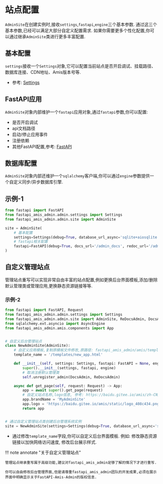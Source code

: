 # 站点配置

`AdminSite`在创建实例时,接收`settings`,`fastapi`,`engine`三个基本参数.
通过这三个基本参数,已经可以满足大部分自定义配置需求.
如果你需要更多个性化配置,你可以通过继承`AdminSite`类进行更多丰富配置.

## 基本配置

`settings`接收一个`Settings`对象,它可以配置当前站点是否开启调试、挂载路径、数据库连接、CDN地址、Amis版本号等.

- 参考: [Settings](/amis_admin/Settings/)

## FastAPI应用

`AdminSite`对象内部维护一个`fastapi`应用对象,通过`fastapi`参数,你可以配置:

- 是否开启调试
- api文档路径
- 启动/停止应用事件
- 注册依赖
- 其他FastAPI配置,参考: [FastAPI](https://fastapi.tiangolo.com/zh/tutorial/metadata/?h=docs_url#urls)

## 数据库配置

`AdminSite`对象内部还维护一个`sqlalchemy`客户端,你可以通过`engine`参数提供一个自定义同步/异步数据库引擎.

## 示例-1

```python
from fastapi import FastAPI
from fastapi_amis_admin.admin.settings import Settings
from fastapi_amis_admin.admin.site import AdminSite

site = AdminSite(
    # 基本配置
    settings=Settings(debug=True, database_url_async='sqlite+aiosqlite:///amisadmin.db'),
    # fastapi相关配置
    fastapi=FastAPI(debug=True, docs_url='/admin_docs', redoc_url='/admin_redoc')
)
```

## 自定义管理站点

管理站点重写可以实现非常自由丰富的站点配置,例如更换后台界面模板,添加/删除默认管理类或管理应用,更换静态资源链接等等.

### 示例-2

```python
from fastapi import FastAPI, Request
from fastapi_amis_admin.admin.settings import Settings
from fastapi_amis_admin.admin.site import AdminSite, ReDocsAdmin, DocsAdmin
from sqlalchemy.ext.asyncio import AsyncEngine
from fastapi_amis_admin.amis.components import App


# 自定义后台管理站点
class NewAdminSite(AdminSite):
    # 自定义应用模板,复制原模板文件修改,原路径: fastapi_amis_admin/amis/templates/app.html
    template_name = '/templates/new_app.html'

    def __init__(self, settings: Settings, fastapi: FastAPI = None, engine: AsyncEngine = None):
        super().__init__(settings, fastapi, engine)
        # 取消注册默认管理类
        self.unregister_admin(DocsAdmin, ReDocsAdmin)

    async def get_page(self, request: Request) -> App:
        app = await super().get_page(request)
        # 自定义站点名称,logo信息, 参考: https://baidu.gitee.io/amis/zh-CN/components/app
        app.brandName = 'MyAdminSite'
        app.logo = 'https://baidu.gitee.io/amis/static/logo_408c434.png'
        return app


# 通过自定义管理站点类创建后台管理系统实例
site = NewAdminSite(settings=Settings(debug=True, database_url_async='sqlite+aiosqlite:///amisadmin.db'))
```

- 通过修改`template_name`字段,你可以自定义后台界面模板. 例如: 修改静态资源链接以加快网络访问速度, 修改后台展示样式.

!!! note annotate "关于自定义管理站点"

    管理站点继承重写属于高级功能,建议对fastapi_amis_admin足够了解的情况下才进行重写.
    
    你可以自由修改后台管理界面,但是请尊重fastapi_amis_admin团队的开发成果,必须在展示界面中明确显示关于FastAPI-Amis-Admin的版权信息.


